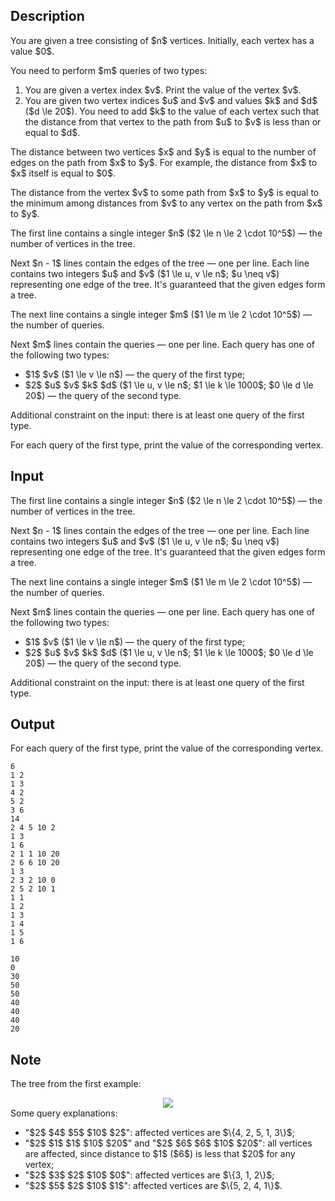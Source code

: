 ## Description

<div><p>You are given a tree consisting of $n$ vertices. Initially, each vertex has a value $0$.</p><p>You need to perform $m$ queries of two types: </p><ol> <li> You are given a vertex index $v$. Print the value of the vertex $v$. </li><li> You are given two vertex indices $u$ and $v$ and values $k$ and $d$ ($d \le 20$). You need to add $k$ to the value of each vertex such that the distance from that vertex to the path from $u$ to $v$ is less than or equal to $d$. </li></ol><p>The <span class="tex-font-style-it">distance</span> between two vertices $x$ and $y$ is equal to the number of <span class="tex-font-style-it">edges</span> on the path from $x$ to $y$. For example, the distance from $x$ to $x$ itself is equal to $0$.</p><p>The distance from the vertex $v$ to some path from $x$ to $y$ is equal to the minimum among distances from $v$ to any vertex on the path from $x$ to $y$.</p></div><div class="input-specification"><p>The first line contains a single integer $n$ ($2 \le n \le 2 \cdot 10^5$)&nbsp;— the number of vertices in the tree.</p><p>Next $n - 1$ lines contain the edges of the tree&nbsp;— one per line. Each line contains two integers $u$ and $v$ ($1 \le u, v \le n$; $u \neq v$) representing one edge of the tree. It's guaranteed that the given edges form a tree.</p><p>The next line contains a single integer $m$ ($1 \le m \le 2 \cdot 10^5$)&nbsp;— the number of queries.</p><p>Next $m$ lines contain the queries&nbsp;— one per line. Each query has one of the following two types: </p><ul> <li> $1$ $v$ ($1 \le v \le n$)&nbsp;— the query of the first type; </li><li> $2$ $u$ $v$ $k$ $d$ ($1 \le u, v \le n$; $1 \le k \le 1000$; $0 \le d \le 20$)&nbsp;— the query of the second type. </li></ul><p>Additional constraint on the input: there is at least one query of the first type.</p></div><div class="output-specification"><p>For each query of the first type, print the value of the corresponding vertex.</p></div>

## Input

<p>The first line contains a single integer $n$ ($2 \le n \le 2 \cdot 10^5$)&nbsp;— the number of vertices in the tree.</p><p>Next $n - 1$ lines contain the edges of the tree&nbsp;— one per line. Each line contains two integers $u$ and $v$ ($1 \le u, v \le n$; $u \neq v$) representing one edge of the tree. It's guaranteed that the given edges form a tree.</p><p>The next line contains a single integer $m$ ($1 \le m \le 2 \cdot 10^5$)&nbsp;— the number of queries.</p><p>Next $m$ lines contain the queries&nbsp;— one per line. Each query has one of the following two types: </p><ul> <li> $1$ $v$ ($1 \le v \le n$)&nbsp;— the query of the first type; </li><li> $2$ $u$ $v$ $k$ $d$ ($1 \le u, v \le n$; $1 \le k \le 1000$; $0 \le d \le 20$)&nbsp;— the query of the second type. </li></ul><p>Additional constraint on the input: there is at least one query of the first type.</p>

## Output

<p>For each query of the first type, print the value of the corresponding vertex.</p>





```input1
6
1 2
1 3
4 2
5 2
3 6
14
2 4 5 10 2
1 3
1 6
2 1 1 10 20
2 6 6 10 20
1 3
2 3 2 10 0
2 5 2 10 1
1 1
1 2
1 3
1 4
1 5
1 6
```




```output1
10
0
30
50
50
40
40
40
20
```



## Note

<p>The tree from the first example: </p><center> <img class="tex-graphics" src="file://ezleoSGA.png" style="max-width: 100.0%;max-height: 100.0%;"> </center> Some query explanations: <ul> <li> "$2$ $4$ $5$ $10$ $2$": affected vertices are $\{4, 2, 5, 1, 3\}$; </li><li> "$2$ $1$ $1$ $10$ $20$" and "$2$ $6$ $6$ $10$ $20$": all vertices are affected, since distance to $1$ ($6$) is less that $20$ for any vertex; </li><li> "$2$ $3$ $2$ $10$ $0$": affected vertices are $\{3, 1, 2\}$; </li><li> "$2$ $5$ $2$ $10$ $1$": affected vertices are $\{5, 2, 4, 1\}$. </li></ul>
